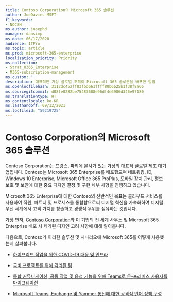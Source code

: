 ```yaml
---
title: Contoso Corporation의 Microsoft 365 솔루션
author: JoeDavies-MSFT
f1.keywords:
- NOCSH
ms.author: josephd
manager: dansimp
ms.date: 06/17/2020
audience: ITPro
ms.topic: article
ms.prod: microsoft-365-enterprise
localization_priority: Priority
ms.collection:
- Strat_O365_Enterprise
- M365-subscription-management
ms.custom: ''
description: 대표적인 가상 글로벌 조직이 Microsoft 365 솔루션을 배포한 방법
ms.openlocfilehash: 3112dc452ff03fbd661ffff80b6b25b1f38f8a66
ms.sourcegitcommit: d08fe0282be75483608e96df4e6986d346e97180
ms.translationtype: HT
ms.contentlocale: ko-KR
ms.lasthandoff: 09/12/2021
ms.locfileid: "59219725"
---
```

# <a name="microsoft-365-solutions-for-the-contoso-corporation"></a>Contoso Corporation의 Microsoft 365 솔루션

Contoso Corporation는 프랑스, 파리에 본사가 있는 가상의 대표적 글로벌 제조 대기업입니다. Contoso는 Microsoft 365 Enterprise를 배포했으며 네트워킹, ID, Windows 10 Enterprise, Microsoft Office 365 ProPlus, 모바일 장치 관리, 정보 보호 및 보안에 대한 중요 디자인 결정 및 구현 세부 사항을 진행하고 있습니다. 

Microsoft 365 Enterprise에 대한 Contoso의 전반적인 목표는 클라우드 서비스를 사용하여 직원, 파트너 및 프로세스를 통합함으로써 디지털 혁신을 가속화하여 디지털 우선 세계에서 고객 가치를 창출하고 경쟁적 우위를 점유하는 것입니다.

가장 먼저, [Contoso Corporation](../enterprise/contoso-overview.md)와 이 기업의 전 세계 사무소 및 Microsoft 365 Enterprise 배포 시 제기된 디자인 고려 사항에 대해 알아봅니다.

다음으로, Contoso가 이러한 솔루션 및 시나리오에 Microsoft 365를 어떻게 사용했는지 살펴봅니다.

- [하이브리드 작업을 위한 COVID-19 대응 및 인프라](contoso-remote-onsite-work.md)

- [극비 프로젝트를 위해 격리된 팀](contoso-team-for-top-secret-project.md)

- [통합 커뮤니케이션, 공동 작업 및 음성 기능을 위해 Teams로 온-프레미스 사용자를 마이그레이션](/MicrosoftTeams/voice-case-study-overview)

- [Microsoft Teams, Exchange 및 Yammer 통신에 대한 공격적 언어 정책 구성](../compliance/communication-compliance-case-study.md)